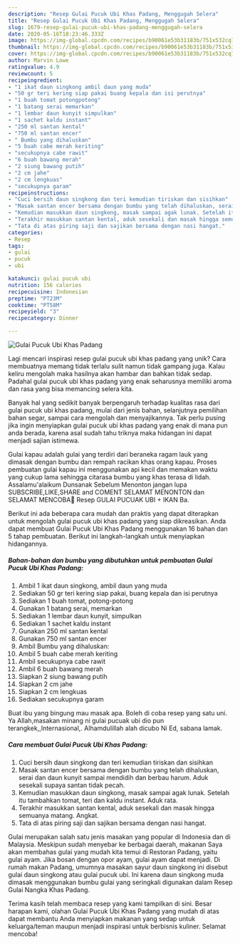 ```yaml
---
description: "Resep Gulai Pucuk Ubi Khas Padang, Menggugah Selera"
title: "Resep Gulai Pucuk Ubi Khas Padang, Menggugah Selera"
slug: 1679-resep-gulai-pucuk-ubi-khas-padang-menggugah-selera
date: 2020-05-16T18:23:46.333Z
image: https://img-global.cpcdn.com/recipes/b90061e53b31183b/751x532cq70/gulai-pucuk-ubi-khas-padang-foto-resep-utama.jpg
thumbnail: https://img-global.cpcdn.com/recipes/b90061e53b31183b/751x532cq70/gulai-pucuk-ubi-khas-padang-foto-resep-utama.jpg
cover: https://img-global.cpcdn.com/recipes/b90061e53b31183b/751x532cq70/gulai-pucuk-ubi-khas-padang-foto-resep-utama.jpg
author: Marvin Lowe
ratingvalue: 4.9
reviewcount: 5
recipeingredient:
- "1 ikat daun singkong ambil daun yang muda"
- "50 gr teri kering siap pakai buang kepala dan isi perutnya"
- "1 buah tomat potongpotong"
- "1 batang serai memarkan"
- "1 lembar daun kunyit simpulkan"
- "1 sachet kaldu instant"
- "250 ml santan kental"
- "750 ml santan encer"
- " Bumbu yang dihaluskan"
- "5 buah cabe merah keriting"
- "secukupnya cabe rawit"
- "6 buah bawang merah"
- "2 siung bawang putih"
- "2 cm jahe"
- "2 cm lengkuas"
- "secukupnya garam"
recipeinstructions:
- "Cuci bersih daun singkong dan teri kemudian tiriskan dan sisihkan"
- "Masak santan encer bersama dengan bumbu yang telah dihaluskan, serai dan daun kunyit sampai mendidih dan berbau harum. Aduk sesekali supaya santan tidak pecah."
- "Kemudian masukkan daun singkong, masak sampai agak lunak. Setelah itu tambahkan tomat, teri dan kaldu instant. Aduk rata."
- "Terakhir masukkan santan kental, aduk sesekali dan masak hingga semuanya matang. Angkat."
- "Tata di atas piring saji dan sajikan bersama dengan nasi hangat."
categories:
- Resep
tags:
- gulai
- pucuk
- ubi

katakunci: gulai pucuk ubi 
nutrition: 156 calories
recipecuisine: Indonesian
preptime: "PT23M"
cooktime: "PT58M"
recipeyield: "3"
recipecategory: Dinner

---
```



![Gulai Pucuk Ubi Khas Padang](https://img-global.cpcdn.com/recipes/b90061e53b31183b/751x532cq70/gulai-pucuk-ubi-khas-padang-foto-resep-utama.jpg)

Lagi mencari inspirasi resep gulai pucuk ubi khas padang yang unik? Cara membuatnya memang tidak terlalu sulit namun tidak gampang juga. Kalau keliru mengolah maka hasilnya akan hambar dan bahkan tidak sedap. Padahal gulai pucuk ubi khas padang yang enak seharusnya memiliki aroma dan rasa yang bisa memancing selera kita.

Banyak hal yang sedikit banyak berpengaruh terhadap kualitas rasa dari gulai pucuk ubi khas padang, mulai dari jenis bahan, selanjutnya pemilihan bahan segar, sampai cara mengolah dan menyajikannya. Tak perlu pusing jika ingin menyiapkan gulai pucuk ubi khas padang yang enak di mana pun anda berada, karena asal sudah tahu triknya maka hidangan ini dapat menjadi sajian istimewa.

Gulai kapau adalah gulai yang terdiri dari beraneka ragam lauk yang dimasak dengan bumbu dan rempah racikan khas orang kapau. Proses pembuatan gulai kapau ini menggunakan api kecil dan memakan waktu yang cukup lama sehingga citarasa bumbu yang khas terasa di lidah. Assalamu&#39;alaikum Dunsanak Sebelum Menonton jangan lupa SUBSCRIBE,LIKE,SHARE and COMENT SELAMAT MENONTON dan SELAMAT MENCOBA💋 Resep GULAI PUCUAK UBI + IKAN Ba.


Berikut ini ada beberapa cara mudah dan praktis yang dapat diterapkan untuk mengolah gulai pucuk ubi khas padang yang siap dikreasikan. Anda dapat membuat Gulai Pucuk Ubi Khas Padang menggunakan 16 bahan dan 5 tahap pembuatan. Berikut ini langkah-langkah untuk menyiapkan hidangannya.

<!--inarticleads1-->

##### Bahan-bahan dan bumbu yang dibutuhkan untuk pembuatan Gulai Pucuk Ubi Khas Padang:

1. Ambil 1 ikat daun singkong, ambil daun yang muda
1. Sediakan 50 gr teri kering siap pakai, buang kepala dan isi perutnya
1. Sediakan 1 buah tomat, potong-potong
1. Gunakan 1 batang serai, memarkan
1. Sediakan 1 lembar daun kunyit, simpulkan
1. Sediakan 1 sachet kaldu instant
1. Gunakan 250 ml santan kental
1. Gunakan 750 ml santan encer
1. Ambil  Bumbu yang dihaluskan:
1. Ambil 5 buah cabe merah keriting
1. Ambil secukupnya cabe rawit
1. Ambil 6 buah bawang merah
1. Siapkan 2 siung bawang putih
1. Siapkan 2 cm jahe
1. Siapkan 2 cm lengkuas
1. Sediakan secukupnya garam


Buat ibu yang bingung mau masak apa. Boleh di coba resep yang satu uni. Ya Allah,masakan minang ni gulai pucuak ubi dio pun terangkek,,Internasional,. Alhamdulillah alah dicubo Ni Ed, sabana lamak. 

<!--inarticleads2-->

##### Cara membuat Gulai Pucuk Ubi Khas Padang:

1. Cuci bersih daun singkong dan teri kemudian tiriskan dan sisihkan
1. Masak santan encer bersama dengan bumbu yang telah dihaluskan, serai dan daun kunyit sampai mendidih dan berbau harum. Aduk sesekali supaya santan tidak pecah.
1. Kemudian masukkan daun singkong, masak sampai agak lunak. Setelah itu tambahkan tomat, teri dan kaldu instant. Aduk rata.
1. Terakhir masukkan santan kental, aduk sesekali dan masak hingga semuanya matang. Angkat.
1. Tata di atas piring saji dan sajikan bersama dengan nasi hangat.


Gulai merupakan salah satu jenis masakan yang popular di Indonesia dan di Malaysia. Meskipun sudah menyebar ke berbagai daerah, makanan Saya akan membahas gulai yang mudah kita temui di Restoran Padang, yaitu gulai ayam. Jika bosan dengan opor ayam, gulai ayam dapat menjadi. Di rumah makan Padang, umumnya masakan sayur daun singkong ini disebut gulai daun singkong atau gulai pucuk ubi. Ini karena daun singkong muda dimasak menggunakan bumbu gulai yang seringkali digunakan dalam Resep Gulai Nangka Khas Padang. 

Terima kasih telah membaca resep yang kami tampilkan di sini. Besar harapan kami, olahan Gulai Pucuk Ubi Khas Padang yang mudah di atas dapat membantu Anda menyiapkan makanan yang sedap untuk keluarga/teman maupun menjadi inspirasi untuk berbisnis kuliner. Selamat mencoba!
